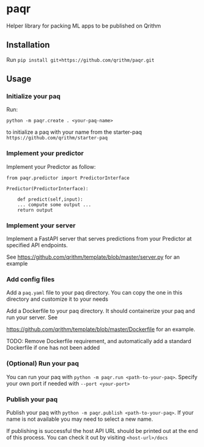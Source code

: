 # paqr

Helper library for packing ML apps to be published on Qrithm

## Installation

Run `pip install git+https://github.com/qrithm/paqr.git`

## Usage

### Initialize your paq

Run:

`python -m paqr.create . <your-paq-name>`

to initialize a paq with your name from the starter-paq `https://github.com/qrithm/starter-paq`

### Implement your predictor

Implement your Predictor as follow:

```
from paqr.predictor import PredictorInterface

Predictor(PredictorInterface):

    def predict(self,input):
    ... compute some output ...
    return output
```

### Implement your server

Implement a FastAPI server that serves predictions from your Predictor at specified API endpoints.

See https://github.com/qrithm/template/blob/master/server.py for an example

### Add config files

Add a `paq.yaml` file to your paq directory. You can copy the one in this directory and customize it to your needs

Add a Dockerfile to your paq directory. It should containerize your paq and run your server. See

https://github.com/qrithm/template/blob/master/Dockerfile for an example.

TODO: Remove Dockerfile requirement, and automatically add a standard Dockerfile if one has not been added

### (Optional) Run your paq

You can run your paq with `python -m paqr.run <path-to-your-paq>`. Specify your own port if needed with `--port <your-port>`

### Publish your paq

Publish your paq with `python -m paqr.publish <path-to-your-paq>`. If your name is not available you may need to select a new name.

If publishing is successful the host API URL should be printed out at the end of this process. You can check it out by visiting `<host-url>/docs`
